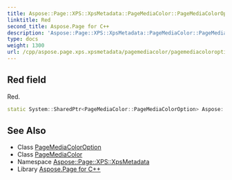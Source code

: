 ```yaml
---
title: Aspose::Page::XPS::XpsMetadata::PageMediaColor::PageMediaColorOption::Red field
linktitle: Red
second_title: Aspose.Page for C++
description: 'Aspose::Page::XPS::XpsMetadata::PageMediaColor::PageMediaColorOption::Red field. Red in C++.'
type: docs
weight: 1300
url: /cpp/aspose.page.xps.xpsmetadata/pagemediacolor/pagemediacoloroption/red/
---
```

## Red field


Red.

```cpp
static System::SharedPtr<PageMediaColor::PageMediaColorOption> Aspose::Page::XPS::XpsMetadata::PageMediaColor::PageMediaColorOption::Red
```

## See Also

* Class [PageMediaColorOption](../)
* Class [PageMediaColor](../../)
* Namespace [Aspose::Page::XPS::XpsMetadata](../../../)
* Library [Aspose.Page for C++](../../../../)
